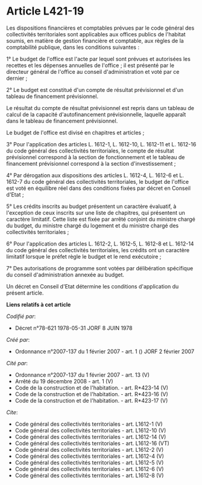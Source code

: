# Article L421-19

Les dispositions financières et comptables prévues par le code général des collectivités territoriales sont applicables aux
offices publics de l'habitat soumis, en matière de gestion financière et comptable, aux règles de la comptabilité publique,
dans les conditions suivantes : 

1° Le budget de l'office est l'acte par lequel sont prévues et autorisées les recettes et les dépenses annuelles de
l'office ; il est présenté par le directeur général de l'office au conseil d'administration et voté par ce dernier ; 

2° Le budget est constitué d'un compte de résultat prévisionnel et d'un tableau de financement prévisionnel. 

Le résultat du compte de résultat prévisionnel est repris dans un tableau de calcul de la capacité d'autofinancement
prévisionnelle, laquelle apparaît dans le tableau de financement prévisionnel. 

Le budget de l'office est divisé en chapitres et articles ; 

3° Pour l'application des articles L. 1612-1, L. 1612-10, L. 1612-11 et L. 1612-16 du code général des collectivités
territoriales, le compte de résultat prévisionnel correspond à la section de fonctionnement et le tableau de financement
prévisionnel correspond à la section d'investissement ; 

4° Par dérogation aux dispositions des articles L. 1612-4, L. 1612-6 et L. 1612-7 du code général des collectivités
territoriales, le budget de l'office est voté en équilibre réel dans des conditions fixées par décret en Conseil d'Etat ; 

5° Les crédits inscrits au budget présentent un caractère évaluatif, à l'exception de ceux inscrits sur une liste de
chapitres, qui présentent un caractère limitatif. Cette liste est fixée par arrêté conjoint du ministre chargé du budget, du
ministre chargé du logement et du ministre chargé des collectivités territoriales ; 

6° Pour l'application des articles L. 1612-2, 
L. 1612-5, L. 1612-8 et L. 1612-14 du code général des collectivités territoriales, les crédits ont un caractère limitatif
lorsque le préfet règle le budget et le rend exécutoire ; 

7° Des autorisations de programme sont votées par délibération spécifique du conseil d'administration annexée au budget. 

Un décret en Conseil d'Etat détermine les conditions d'application du présent article.

**Liens relatifs à cet article**

_Codifié par_:

  - Décret n°78-621 1978-05-31 JORF 8 JUIN 1978

_Créé par_:

  - Ordonnance n°2007-137 du 1 février 2007 - art. 1 () JORF 2 février 2007

_Cité par_:

  - Ordonnance n°2007-137 du 1 février 2007 - art. 13 (V)
  - Arrêté du 19 décembre 2008 - art. 1 (V)
  - Code de la construction et de l'habitation. - art. R*423-14 (V)
  - Code de la construction et de l'habitation. - art. R*423-16 (V)
  - Code de la construction et de l'habitation. - art. R*423-17 (V)

_Cite_:

  - Code général des collectivités territoriales - art. L1612-1 (V)
  - Code général des collectivités territoriales - art. L1612-10 (V)
  - Code général des collectivités territoriales - art. L1612-14 (V)
  - Code général des collectivités territoriales - art. L1612-16 (VT)
  - Code général des collectivités territoriales - art. L1612-2 (V)
  - Code général des collectivités territoriales - art. L1612-4 (V)
  - Code général des collectivités territoriales - art. L1612-5 (V)
  - Code général des collectivités territoriales - art. L1612-6 (V)
  - Code général des collectivités territoriales - art. L1612-8 (V)

